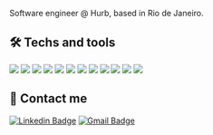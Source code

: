 Software engineer @ Hurb, based in Rio de Janeiro.



## 🛠 Techs and tools
![](https://img.shields.io/badge/Go-Code-informational?style=flat-square&logo=go&logoColor=white&color=f3f3f3)
![](https://img.shields.io/badge/Rust-Code-informational?style=flat-square&logo=rust&logoColor=white&color=f3f3f3)
![](https://img.shields.io/badge/ReactJS-Code-informational?style=flat-square&logo=react&logoColor=white&color=f3f3f3)
![](https://img.shields.io/badge/TypeScript-Code-informational?style=flat-square&logo=Typescript&logoColor=white&color=f3f3f3)
![](https://img.shields.io/badge/Javascript-Code-informational?style=flat-square&logo=Javascript&logoColor=white&color=f3f3f3)
![](https://img.shields.io/badge/Azure-Cloud-informational?style=flat-square&logo=microsoft-azure&logoColor=white&color=f3f3f3)
![](https://img.shields.io/badge/CSharp-Code-informational?style=flat-square&logo=c-sharp&logoColor=white&color=f3f3f3)
![](https://img.shields.io/badge/SQL_Server-Tools-informational?style=flat-square&logo=microsoftsqlserver&logoColor=white&color=f3f3f3)
![](https://img.shields.io/badge/VSCode-Editor-informational?style=flat-square&logo=visual-studio-code&logoColor=white&color=f3f3f3)
![](https://img.shields.io/badge/Docker-Tools-informational?style=flat-square&logo=docker&logoColor=white&color=f3f3f3)
![](https://img.shields.io/badge/Node.JS-Code-informational?style=flat-square&logo=nodedotjs&logoColor=white&color=f3f3f3)
![](https://img.shields.io/badge/PostgreSQL-Tools-informational?style=flat-square&logo=postgresql&logoColor=white&color=f3f3f3)






## 📨 Contact me
[![Linkedin Badge](https://img.shields.io/badge/-Cauê%20Melo-6633cc?style=flat-square&logo=Linkedin&logoColor=white&color=555555&link=https://www.linkedin.com/in/cauemelo)](https://www.linkedin.com/in/cauemelo) 
[![Gmail Badge](https://img.shields.io/badge/-cauesmelo@gmail.com-6633cc?style=flat-square&logo=Gmail&logoColor=white&color=555555&link=mailto:cauesmelo@gmail.com)](mailto:cauesmelo@gmail.com)
